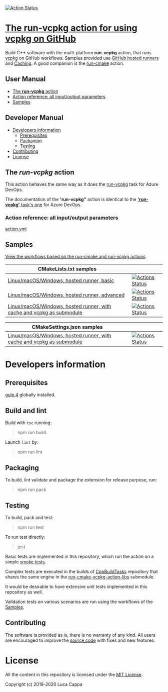 [![Action Status](https://github.com/lukka/run-vcpkg/workflows/build/badge.svg)](https://github.com/lukka/run-vcpkg/actions)

# [The **run-vcpkg** action for using vcpkg on GitHub](https://github.com/marketplace/actions/run-vcpkg)

Build C++ software with the multi-platform **run-vcpkg** action, that runs [vcpkg](https://github.com/microsoft/vcpkg) on GitHub workflows. Samples provided use [GitHub hosted runners](https://help.github.com/en/actions/automating-your-workflow-with-github-actions/virtual-environments-for-github-hosted-runners) and [Caching](https://help.github.com/en/actions/automating-your-workflow-with-github-actions/caching-dependencies-to-speed-up-workflows).
A good companion is the [run-cmake](https://github.com/marketplace/actions/run-cmake) action.

 ## User Manual
 * [The <strong>run-vcpkg</strong> action](#run-vcpkg)
 * [Action reference: all input/output parameters](#reference)
 * [Samples](#samples)

 ## Developer Manual
 * [Developers information](#developers-information)
   * [Prerequisites](#prerequisites)
   * [Packaging](#packaging)
   * [Testing](#testing)
  * [Contributing](#contributing)
  * [License](#license)

## <a id='run-vcpkg'>The ***run-vcpkg*** action</a>

This action behaves the same way as it does the [run-vcpkg](https://marketplace.visualstudio.com/items?itemName=lucappa.cmake-ninja-vcpkg-tasks) task for Azure DevOps.

The documentation of the **'run-vcpkg"** action is identical to the [**'run-vcpkg'** task's one](https://github.com/lukka/CppBuildTasks/blob/master/README.md#runvcpkg
) for Azure DevOps.

### <a id='reference'>Action reference: all input/output parameters</a>

[action.yml](https://github.com/lukka/run-vcpkg/blob/v0/action.yml)

## <a id="samples">Samples</a>

[View the workflows based on the run-cmake and run-vcpkg actions](https://github.com/lukka/CppBuildTasks-Validation/actions).

|CMakeLists.txt samples | |
|----------|-------|
[Linux/macOS/Windows, hosted runner, basic](https://github.com/lukka/CppBuildTasks-Validation/blob/master/.github/workflows/hosted-basic.yml)| [![Actions Status](https://github.com/lukka/CppBuildTasks-Validation/workflows/hosted-basic/badge.svg)](https://github.com/lukka/CppBuildTasks-Validation/actions)
[Linux/macOS/Windows, hosted runner, advanced](https://github.com/lukka/CppBuildTasks-Validation/blob/master/.github/workflows/hosted-advanced.yml)| [![Actions Status](https://github.com/lukka/CppBuildTasks-Validation/workflows/hosted-advanced/badge.svg)](https://github.com/lukka/CppBuildTasks-Validation/actions)
[Linux/macOS/Windows, hosted runner, with cache and vcpkg as submodule](https://github.com/lukka/CppBuildTasks-Validation/blob/master/.github/workflows/hosted-basic-cache-submod_vcpkg.yml)| [![Actions Status](https://github.com/lukka/CppBuildTasks-Validation/workflows/hosted-basic-cache-submod_vcpkg/badge.svg)](https://github.com/lukka/CppBuildTasks-Validation/actions)

|CMakeSettings.json samples | |
|----------|-------|
[Linux/macOS/Windows, hosted runner, with cache and vcpkg as submodule](https://github.com/lukka/CppBuildTasks-Validation/blob/master/.github/workflows/hosted-cmakesettingsjson-cache-submod_vcpkg.yml)| [![Actions Status](https://github.com/lukka/CppBuildTasks-Validation/workflows/hosted-cmakesettingsjson-cache-submod_vcpkg/badge.svg)](https://github.com/lukka/CppBuildTasks-Validation/actions)

# Developers information

## Prerequisites
[gulp 4](https://www.npmjs.com/package/gulp4) globally installed.

## Build and lint
Build with `tsc` running:

 > npm run build

Launch `lint` by:

 > npm run lint

## Packaging
To build, lint validate and package the extension for release purpose, run:

  > npm run pack

## Testing

To build, pack and test:
 
 > npm run test

 To run test directly:
 
 > jest

Basic tests are implemented in this repository, which run the action on a simple [smoke tests](https://en.wikipedia.org/wiki/Smoke_testing_(software)).

Complex tests are executed in the builds of [CppBuildTasks](https://github.com/lukka/CppBuildTasks/) repository that shares the same engine in the [run-cmake-vcpkg-action-libs](https://github.com/lukka/run-cmake-vcpkg-action-libs) submodule.

It would be desirable to have extensive unit tests implemented in this repository as well.

Validation tests on various scenarios are run using the workflows of the [Samples](#samples).

## <a id='contributing'>Contributing</a>

The software is provided as is, there is no warranty of any kind. All users are encouraged to improve the [source code](https://github.com/lukka/run-vcpkg) with fixes and new features.

# License
All the content in this repository is licensed under the [MIT License](LICENSE.txt).

Copyright (c) 2019-2020 Luca Cappa

